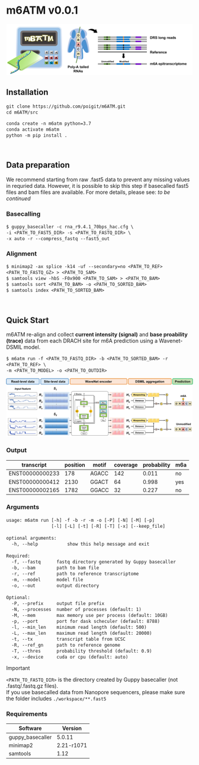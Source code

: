 # m6ATM v0.0.1
![m6ATM](intro.png) 

## Installation
```
git clone https://github.com/poigit/m6ATM.git
cd m6ATM/src
```
```shell
conda create -n m6atm python=3.7
conda activate m6atm
python -m pip install .
```
<br>

## Data preparation
We recommend starting from raw .fast5 data to prevent any missing values in requried data. 
However, it is possible to skip this step if basecalled fast5 files and bam files are available. 
For more details, please see: *to be continued*

### Basecalling
```shell
$ guppy_basecaller -c rna_r9.4.1_70bps_hac.cfg \
-i <PATH_TO_FAST5_DIR> -s <PATH_TO_FASTQ_DIR> \
-x auto -r --compress_fastq --fast5_out  
```
### Alignment
```shell
$ minimap2 -ax splice -k14 -uf --secondary=no <PATH_TO_REF> <PATH_TO_FASTQ_GZ> > <PATH_TO_SAM>
$ samtools view -hbS -F0x900 <PATH_TO_SAM> > <PATH_TO_BAM>
$ samtools sort <PATH_TO_BAM> -o <PATH_TO_SORTED_BAM> 	
$ samtools index <PATH_TO_SORTED_BAM>
```
<br>

## Quick Start
m6ATM re-align and collect **current intensity (signal)** and **base proability (trace)** data from each DRACH site for m6A prediction using a Wavenet-DSMIL model.
```shell
$ m6atm run -f <PATH_TO_FASTQ_DIR> -b <PATH_TO_SORTED_BAM> -r <PATH_TO_REF> \
-m <PATH_TO_MODEL> -o <PATH_TO_OUTDIR>
```
![m6ATM](model.png)

### Output
| transcript | position | motif | coverage | probability | m6a 
| --- | --- | --- | --- | --- | --- |
| ENST00000000233 | 178 | AGACC | 142 | 0.011 | no |
| ENST00000000412 | 2130 | GGACT | 64 | 0.998 | yes |
| ENST00000002165 | 1782 | GGACC | 32 | 0.227 | no |

### Arguments
```
usage: m6atm run [-h] -f -b -r -m -o [-P] [-N] [-M] [-p]
                 [-l] [-L] [-t] [-R] [-T] [-x] [--keep_file]

optional arguments:
  -h, --help           show this help message and exit

Required:
  -f, --fastq      fastq directory generated by Guppy basecaller
  -b, --bam        path to bam file
  -r, --ref        path to reference transcriptome
  -m, --model      model file
  -o, --out        output directory

Optional:
  -P, --prefix     output file prefix
  -N, --processes  number of processes (default: 1)
  -M, --mem        max memory use per process (default: 10GB)
  -p, --port       port for dask scheculer (default: 8788)
  -l, --min_len    minimum read length (default: 500)
  -L, --max_len    maximum read length (default: 20000)
  -t, --tx         transcript table from UCSC
  -R, --ref_gn     path to reference genome
  -T, --thres      probability threshold (default: 0.9)
  -x, --device     cuda or cpu (default: auto)
```

> [!IMPORTANT]
> ```<PATH_TO_FASTQ_DIR>``` is the directory created by Guppy basecaller (not .fastq/.fastq.gz files).<br/>
> If you use basecalled data from Nanopore sequencers, please make sure the folder includes ```./workspace/**.fast5```

### Requirements
| Software | Version |
| --- | --- |
| guppy_basecaller | 5.0.11 |
| minimap2 | 2.21-r1071 |
| samtools | 1.12 |
